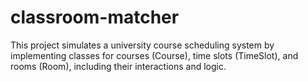 # classroom-matcher
This project simulates a university course scheduling system by implementing classes for courses (Course), time slots (TimeSlot), and rooms (Room), including their interactions and logic.
